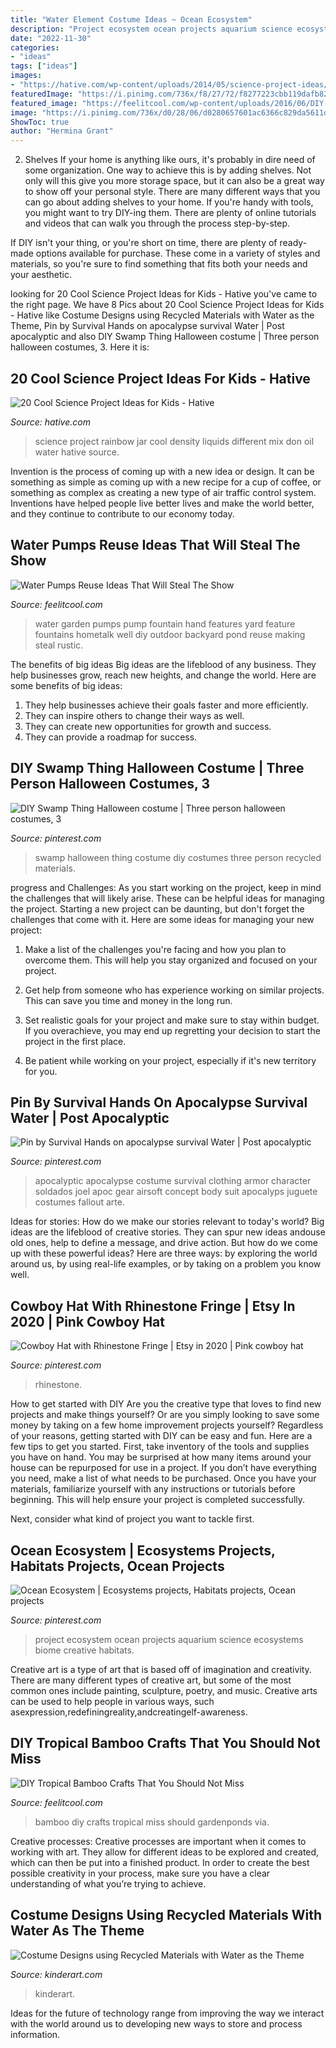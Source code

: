 ```yaml
---
title: "Water Element Costume Ideas ~ Ocean Ecosystem"
description: "Project ecosystem ocean projects aquarium science ecosystems biome creative habitats"
date: "2022-11-30"
categories:
- "ideas"
tags: ["ideas"]
images:
- "https://hative.com/wp-content/uploads/2014/05/science-project-ideas/17-rainbow-in-a-jar.jpg"
featuredImage: "https://i.pinimg.com/736x/f8/27/72/f8277223cbb119dafb8280c4288276ba--school-projects-art-projects.jpg"
featured_image: "https://feelitcool.com/wp-content/uploads/2016/06/DIY-bamboo-crafts12.jpg"
image: "https://i.pinimg.com/736x/d0/28/06/d0280657601ac6366c829da5611dafa4.jpg"
ShowToc: true
author: "Hermina Grant"
---
```



2. Shelves
If your home is anything like ours, it's probably in dire need of some organization. One way to achieve this is by adding shelves. Not only will this give you more storage space, but it can also be a great way to show off your personal style.
There are many different ways that you can go about adding shelves to your home. If you're handy with tools, you might want to try DIY-ing them. There are plenty of online tutorials and videos that can walk you through the process step-by-step.

If DIY isn't your thing, or you're short on time, there are plenty of ready-made options available for purchase. These come in a variety of styles and materials, so you're sure to find something that fits both your needs and your aesthetic.

	

		
looking for 20 Cool Science Project Ideas for Kids - Hative you've came to the right page. We have 8 Pics about 20 Cool Science Project Ideas for Kids - Hative like Costume Designs using Recycled Materials with Water as the Theme, Pin by Survival Hands on apocalypse survival Water | Post apocalyptic and also DIY Swamp Thing Halloween costume | Three person halloween costumes, 3. Here it is:
		
    
## 20 Cool Science Project Ideas For Kids - Hative

<img loading=lazy src="https://hative.com/wp-content/uploads/2014/05/science-project-ideas/17-rainbow-in-a-jar.jpg" onerror="this.onerror=null;this.src='https://tse1.mm.bing.net/th?id=OIP.PY0FnkFmUoxXNE4VhHhJUgHaKH&amp;pid=15.1';" alt="20 Cool Science Project Ideas for Kids - Hative">

_Source: hative.com_

>science project rainbow jar cool density liquids different mix don oil water hative source. 

	

Invention is the process of coming up with a new idea or design. It can be something as simple as coming up with a new recipe for a cup of coffee, or something as complex as creating a new type of air traffic control system. Inventions have helped people live better lives and make the world better, and they continue to contribute to our economy today.

    
## Water Pumps Reuse Ideas That Will Steal The Show

<img loading=lazy src="http://feelitcool.com/wp-content/uploads/2017/01/well-pumps-reuse7.jpg" onerror="this.onerror=null;this.src='https://tse1.mm.bing.net/th?id=OIP.W_DRtmfBFlmsH3b3QQGiNAHaJ3&amp;pid=15.1';" alt="Water Pumps Reuse Ideas That Will Steal The Show">

_Source: feelitcool.com_

>water garden pumps pump fountain hand features yard feature fountains hometalk well diy outdoor backyard pond reuse making steal rustic. 

	

The benefits of big ideas
Big ideas are the lifeblood of any business. They help businesses grow, reach new heights, and change the world. Here are some benefits of big ideas:
1. They help businesses achieve their goals faster and more efficiently.
2. They can inspire others to change their ways as well.
3. They can create new opportunities for growth and success.
4. They can provide a roadmap for success.

    
## DIY Swamp Thing Halloween Costume | Three Person Halloween Costumes, 3

<img loading=lazy src="https://i.pinimg.com/736x/44/5c/93/445c938fbaed6564de5dc3dcd3a0e6d8--swamp-thing-halloween-costumes.jpg" onerror="this.onerror=null;this.src='https://tse1.mm.bing.net/th?id=OIP.RY-yjlMebs0HEzHWY3ForAHaJ4&amp;pid=15.1';" alt="DIY Swamp Thing Halloween costume | Three person halloween costumes, 3">

_Source: pinterest.com_

>swamp halloween thing costume diy costumes three person recycled materials. 

	

progress and Challenges: As you start working on the project, keep in mind the challenges that will likely arise. These can be helpful ideas for managing the project.
Starting a new project can be daunting, but don't forget the challenges that come with it. Here are some ideas for managing your new project:
1. Make a list of the challenges you're facing and how you plan to overcome them. This will help you stay organized and focused on your project.

2. Get help from someone who has experience working on similar projects. This can save you time and money in the long run.

3. Set realistic goals for your project and make sure to stay within budget. If you overachieve, you may end up regretting your decision to start the project in the first place.

4. Be patient while working on your project, especially if it's new territory for you.

    
## Pin By Survival Hands On Apocalypse Survival Water | Post Apocalyptic

<img loading=lazy src="https://i.pinimg.com/736x/fd/c2/b5/fdc2b548cb2a8cc9659a814350758f9b.jpg" onerror="this.onerror=null;this.src='https://tse1.mm.bing.net/th?id=OIP.Yvm06dP2HrteXJwbc19pyQHaLF&amp;pid=15.1';" alt="Pin by Survival Hands on apocalypse survival Water | Post apocalyptic">

_Source: pinterest.com_

>apocalyptic apocalypse costume survival clothing armor character soldados joel apoc gear airsoft concept body suit apocalyps juguete costumes fallout arte. 

	

Ideas for stories: How do we make our stories relevant to today's world?
Big ideas are the lifeblood of creative stories. They can spur new ideas andouse old ones, help to define a message, and drive action. But how do we come up with these powerful ideas? Here are three ways: by exploring the world around us, by using real-life examples, or by taking on a problem you know well.

    
## Cowboy Hat With Rhinestone Fringe | Etsy In 2020 | Pink Cowboy Hat

<img loading=lazy src="https://i.pinimg.com/736x/d0/28/06/d0280657601ac6366c829da5611dafa4.jpg" onerror="this.onerror=null;this.src='https://tse4.mm.bing.net/th?id=OIP.jU-D9JVjpzt_pvc2yRY0EQHaFj&amp;pid=15.1';" alt="Cowboy Hat with Rhinestone Fringe | Etsy in 2020 | Pink cowboy hat">

_Source: pinterest.com_

>rhinestone. 

	

How to get started with DIY
Are you the creative type that loves to find new projects and make things yourself? Or are you simply looking to save some money by taking on a few home improvement projects yourself? Regardless of your reasons, getting started with DIY can be easy and fun. Here are a few tips to get you started.
First, take inventory of the tools and supplies you have on hand. You may be surprised at how many items around your house can be repurposed for use in a project. If you don’t have everything you need, make a list of what needs to be purchased. Once you have your materials, familiarize yourself with any instructions or tutorials before beginning. This will help ensure your project is completed successfully.

Next, consider what kind of project you want to tackle first.

    
## Ocean Ecosystem | Ecosystems Projects, Habitats Projects, Ocean Projects

<img loading=lazy src="https://i.pinimg.com/736x/f8/27/72/f8277223cbb119dafb8280c4288276ba--school-projects-art-projects.jpg" onerror="this.onerror=null;this.src='https://tse2.mm.bing.net/th?id=OIP.zXJpNlDrYXozHhAW7W0POQHaJ4&amp;pid=15.1';" alt="Ocean Ecosystem | Ecosystems projects, Habitats projects, Ocean projects">

_Source: pinterest.com_

>project ecosystem ocean projects aquarium science ecosystems biome creative habitats. 

	

Creative art is a type of art that is based off of imagination and creativity. There are many different types of creative art, but some of the most common ones include painting, sculpture, poetry, and music. Creative arts can be used to help people in various ways, such asexpression,redefiningreality,andcreatingelf-awareness.

    
## DIY Tropical Bamboo Crafts That You Should Not Miss

<img loading=lazy src="https://feelitcool.com/wp-content/uploads/2016/06/DIY-bamboo-crafts12.jpg" onerror="this.onerror=null;this.src='https://tse2.mm.bing.net/th?id=OIP.4wR_SK2W7n2dLH8iXe2i6wHaLG&amp;pid=15.1';" alt="DIY Tropical Bamboo Crafts That You Should Not Miss">

_Source: feelitcool.com_

>bamboo diy crafts tropical miss should gardenponds via. 

	

Creative processes:
Creative processes are important when it comes to working with art. They allow for different ideas to be explored and created, which can then be put into a finished product. In order to create the best possible creativity in your process, make sure you have a clear understanding of what you’re trying to achieve.

    
## Costume Designs Using Recycled Materials With Water As The Theme

<img loading=lazy src="https://kinderart.com/wp-content/uploads/waterwater4lg.jpg" onerror="this.onerror=null;this.src='https://tse3.mm.bing.net/th?id=OIP.q3WN99BCKag_xlF2njVCXQHaKi&amp;pid=15.1';" alt="Costume Designs using Recycled Materials with Water as the Theme">

_Source: kinderart.com_

>kinderart. 

	

Ideas for the future of technology range from improving the way we interact with the world around us to developing new ways to store and process information.

